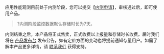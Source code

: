 应用性能观测目前处于内测阶段，您可以提交【[内测申请](https://cloud.tencent.com/apply/p/gmbtqh827cp)】，审核通过后，即可使用产品。
>?内测阶段监控数据默认存储时长为7天。

内测结束之后，本产品将正式售卖，正式收费以上报量和存储时长收费。届时我们将在 [产品发布台](https://cloud.tencent.com/product/events) 发布公告，如有定价方面的变动也将提前通知存量用户。如需了解本产品更多详情，请 [联系我们](https://cloud.tencent.com/about/connect) 获得支持。
